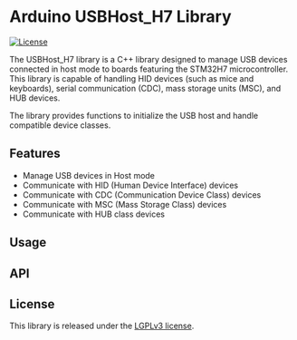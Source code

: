# Arduino USBHost_H7 Library

[![License](https://img.shields.io/badge/License-LGPLv3-blue.svg)]()

The USBHost_H7 library is a C++ library designed to manage USB devices connected in host mode to boards featuring the STM32H7 microcontroller. This library is capable of handling HID devices (such as mice and keyboards), serial communication (CDC), mass storage units (MSC), and HUB devices.

The library provides functions to initialize the USB host and handle compatible device classes.

## Features

- Manage USB devices in Host mode
- Communicate with HID (Human Device Interface) devices
- Communicate with CDC (Communication Device Class) devices
- Communicate with MSC (Mass Storage Class) devices
- Communicate with HUB class devices

## Usage

## API

## License

This library is released under the [LGPLv3 license]().